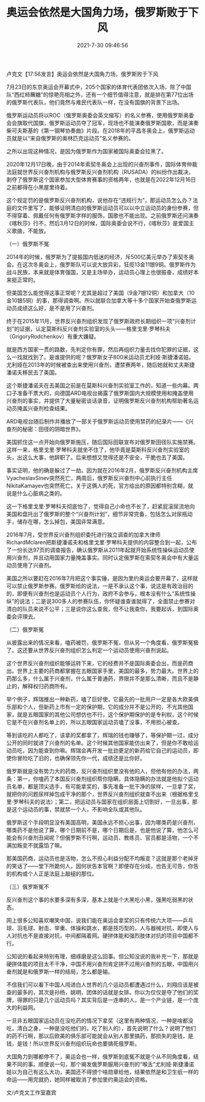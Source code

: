 ﻿---
layout: post
title:  "奥运会依然是大国角力场，俄罗斯败于下风"
date:   2021-7-30 09:46:56
categories: update
---
卢克文【17:56发言】奥运会依然是大国角力场，俄罗斯败于下风
 
7月23日的东京奥运会开幕式中，205个国家的体育代表团依次入场，除了中国队“西红柿蘸糖”的惊艳亮相之外，还有一个细节值得注意，就是排在第77位出场的俄罗斯代表队，他们竟然与难民代表队一样，在没有国旗的背景下出场。
 
俄罗斯运动员将以ROC（俄罗斯奥委会英文缩写）的名义参赛，使用俄罗斯奥委会会旗取代国旗，俄罗斯运动员夺了冠军，现场也不能演奏俄罗斯国歌，而是演奏柴可夫斯基的《第一钢琴协奏曲》片段。在2018年的平昌冬奥会上，俄罗斯运动员就是以“来自俄罗斯的奥林匹克运动员”名义参赛的。
 
之所以出现这种情况，是因为俄罗斯作为国家被国际奥委会拉黑了。
 
2020年12月17日晚，由于2014年索契冬奥会上出现的兴奋剂事件，国际体育仲裁法庭就世界反兴奋剂机构与俄罗斯反兴奋剂机构（RUSADA）的纠纷作出裁决，剥夺了俄罗斯这个国家参加大型体育赛事的资格两年，也就是在2022年12月16日之前都得在小黑屋里待着。
 
这个规定罚的是俄罗斯反兴奋剂机构，说他存在“违规行为”，那运动员怎么办？法庭的文件里写了，能够证明清白的俄罗斯运动员可以以中立运动员的身份参赛，但不得穿着、佩戴任何有俄罗斯字样的服饰，国歌也不能出现。之前俄罗斯还问演奏《喀秋莎》行不，然后3月12日的时候，国际奥委会说不行，《喀秋莎》是爱国主义歌曲，不能放。
 
（一）俄罗斯不冤
 
2014年的时候，俄罗斯为了提振国内低迷的经济，斥500亿美元举办了索契冬奥会。在这次冬奥会上，俄罗斯队可以说大放异彩，狂揽13金11银9铜。俄罗斯作为战斗民族，本来就是体育强国，又是主场举办，运动员心理上也很振奋，成绩好本来挺正常的。
 
但美国怎么能觉得这事正常呢？尤其是超过了美国（9金7银12铜）和加拿大（10金10银5铜）的事，那得调查啊。所以就联合加拿大等十多个国家开始查俄罗斯运动员成绩这么好，是不是用了兴奋剂。
 
终于在2015年11月，世界反兴奋剂组织发现了俄罗斯政府长期组织一项“兴奋剂计划”的证据，认定莫斯科反兴奋剂实验室的头头——格里戈里·罗琴科夫（GrigoryRodchenkov）有重大嫌疑。
 
就是西方国家一贯的路数，先判定你有罪，然后再组织力量去找你犯罪的证据，这么一找就找到了。是谁提供的呢？俄罗斯女子800米运动员尤利娅·斯捷潘诺娃。尤利娅在2013年的时候被查出来使用兴奋剂，遭禁赛两年，随后她就和丈夫斯捷潘诺夫移民去了美国。
 
这个斯捷潘诺夫在去美国之前是在莫斯科兴奋剂实验室工作的，知道一些内幕。两口子准备干票大的，向德国ARD电视台揭露了俄罗斯国内大规模使用和掩盖使用兴奋剂的事实，并提供了大量秘密谈话录音，证明俄罗斯反兴奋剂机构帮助著名运动员掩盖兴奋剂检查结果。
 
ARD电视台随后制作并播放了一部关于俄罗斯运动员使用禁药的纪录片——《兴奋剂的秘密：田径的阴暗世界》。
 
美国抓住这一点开始向俄罗斯施压，随后国际田联宣布对俄罗斯田径队实施禁赛。这样一来，格里戈里·罗琴科夫就坐不住了，他毕竟是莫斯科反兴奋剂实验室的头，出这么大事，他辞职了。后来想想又觉得还是不安全，干脆也去了美国。
 
事实证明，他的确是躲过了一劫。因为就在2016年2月，俄罗斯反兴奋剂机构主席VyacheslavSinev突然死亡，两周后，俄罗斯反兴奋剂中心前执行主任NikitaKamayev也突然死亡。关于这俩人的死，官方给出的原因都特别含糊，就说是什么心脏病之类的。
 
这一下格里戈里·罗琴科夫彻底怕了，觉得自己小命也不长了，赶紧屁滚尿流地向美国和盘托出了俄罗斯的整个“兴奋剂计划”，细节非常完备，包括怎么对尿瓶动手，储存在哪，怎么掉包，美国非常满意。
 
2016年7月，受世界反兴奋剂组织委托进行独立调查的加拿大律师RichardMclaren把斯捷潘诺夫和格里戈里·罗琴科夫提供的内容整合到一起，公布了一份长达97页的调查报告，确认俄罗斯从2011年起就开始系统性操纵运动员使用兴奋剂，并且动用国家力量掩盖事实。同时认定俄罗斯在索契冬奥会中有大量运动员使用了兴奋剂。
 
美国之所以要赶在2016年7月把这个事实锤，是因为里约奥运会要开幕了，这样就可以禁止俄罗斯参赛。俄罗斯给的说法，一是不承认这个事，说这是有政治目的的，即便有兴奋剂也是运动员个人行为，政府不会参与，根本没有什么“系统性操纵”的说法；二是说300多人的参赛队伍，你怀疑谁查谁就得了，全面禁止参赛对清白的队员来说不公平；三是说你这么查我，但不让我查你，我要起诉，到国际奥委会评理去。
 
（二）俄罗斯冤
 
从披露出来的情况来看，嗑药被罚，俄罗斯不冤，但从另一个角度看，俄罗斯冤极了。这还要从世界反兴奋剂组织怎么判定一个运动员使用兴奋剂说起。
 
这个世界反兴奋剂组织能够运转下来，它的经费并不是国际奥委会出，而是药商出。世界上主要的药商都掌握在五眼国家手里，美国的最多，势力最大。世界上的药那么多，什么属于兴奋剂，什么属于普通药，界限并不是那么清晰，而且不是静止的，解释权归药商所有。
 
举个例子，辉瑞推出一种新药，嗑了巨好使，它最先的一批用户一定是各大欧美俱乐部和个人，但新药上市有一定的保护期，它的成分并不是公开的，不光其他国家，就是五眼国家的其他公司想仿也不行，这个保护期保护的是专利权，这个时候它是不在兴奋剂名单上的，所以五眼国家运动员嗑了没事，不用担心被查。
 
等到该吃的人都吃了，该拿的奖都拿了，辉瑞的钱也赚够了，等保护期一过，成分公开的同时就进了兴奋剂的名单。这个时候其他国家能仿出来了，但是你不敢给运动员吃，因为能查到你嘛。辉瑞会再开发一批劲更足的新药给它自己的运动员，即使你冒险吃了旧的，也确保领先你一代，成绩还是比你好。
 
俄罗斯就是没有势力大的药商，反兴奋剂组织里没有他的人，但他有他的办法，两条：第一，你嗑药了本国反兴奋剂组织帮你隐瞒，具体隐瞒的办法就是他拟个运动员名单，都是顶尖选手，有可能拿奖的，事先准备一批干净的尿样，一旦拿了奖，就把你的问题尿样掉包成干净的那个，世界反兴奋剂组织就查不出来（根据格里戈里·罗琴科夫的说法）；第二，把运动员与国家在组织层面上切割好，一旦出事，那是这个运动员的事，禁就禁一个人，不影响全队或其他队。
 
俄罗斯这个手段明显没有美国高明，美国永远不担心出事，因为哪类药是兴奋剂，哪类药不是他说了算，哪个日期前不是，哪个日期后是，也是他说了算，他怎么可能会有兴奋剂丑闻呢？但俄罗斯不行啊，运动员、教练员、官员都是活物，一个不满加叛变不就露馅了嘛。
 
那美国药商，运动员也是活物，怎么不担心利益分配不均叛变？这就是那个老掉牙的笑话了——堂下所跪何人，因何状告本官啊？即便存在分歧，也告无可告，你告的机构或个人正是法庭上敲槌的那位。
 
（三）俄罗斯冤不
 
反兴奋剂这个事的水要多深有多深，基本上就是个大黑吃小黑，强黑吃弱黑的状态。
 
网上很多公知喜欢嘲笑中国，说我们能在奥运会拿奖的只有传统六大项——乒乓球、羽毛球、射击、举重、体操和跳水，都是技巧型的，人与器械对抗，即使人与人对抗也不是直接对抗，中间都隔着网。硬拼体能和强烈肢体对抗的项目中国都不行。
 
公知说的看起来特别有理，细琢磨是这么回事。但公知没说的我补充一下，那就是硬拼体能的项目太不干净，中国不用兴奋剂肯定拼不过用兴奋剂的五眼，中国用兴奋剂就是和俄罗斯一样的结局，怎么都是输。
 
不信我们可以看下中国人闯进白人世界的几个运动员都遭遇过什么，刘翔应该是被查的最多的，其次是孙杨，姚明，团体的话就是女排。你以为仅仅是夺了他们的奖牌，得罪的只是几个运动员吗？其实背后是一连串的人，是一个产业链，是一个庞大的利益网。
 
一旦非五眼国家运动员在没吃药的情况下拿奖（这里有两种情况，一种是啥都没吃，清白之身，一种是没吃他们的，吃了别人的），首先说明了什么？说明了他们的药不行啊，那以后欧美的俱乐部可能就会从别人那里搞药，那损失的是钱，是钱，是钱！所以世界反兴奋剂组织玩命也要搞死俄罗斯。
 
大国角力到哪都停不了，奥运会也一样，俄罗斯到底冤不就是个从不同角度看，结果不同的事。顺便说一句，那个揭发俄罗斯服用兴奋剂的“喉舌”尤利娅·斯捷潘诺娃以为自己有这么大功，美国还不得颁个啥勋章给他，结果依然是和卫生纸一样的命运——用完就扔，她同样被取消了参加里约奥运会的资格。
 
 文/卢克文工作室嘉宾
